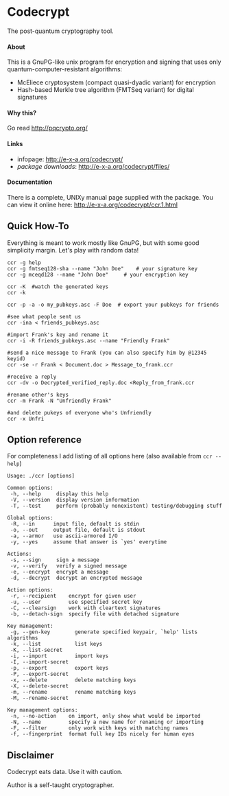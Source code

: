 
# Codecrypt

The post-quantum cryptography tool.

#### About

This is a GnuPG-like unix program for encryption and signing that uses only
quantum-computer-resistant algorithms:

 - McEliece cryptosystem (compact quasi-dyadic variant) for encryption
 - Hash-based Merkle tree algorithm (FMTSeq variant) for digital signatures

#### Why this?

Go read http://pqcrypto.org/

#### Links

 - infopage: http://e-x-a.org/codecrypt/
 - *package downloads*: http://e-x-a.org/codecrypt/files/

#### Documentation

There is a complete, UNIXy manual page supplied with the package. You can view it online here: http://e-x-a.org/codecrypt/ccr.1.html

## Quick How-To

Everything is meant to work mostly like GnuPG, but with some good simplicity
margin. Let's play with random data!

	ccr -g help
	ccr -g fmtseq128-sha --name "John Doe"    # your signature key
	ccr -g mceqd128 --name "John Doe"     # your encryption key

	ccr -K  #watch the generated keys
	ccr -k

	ccr -p -a -o my_pubkeys.asc -F Doe  # export your pubkeys for friends

	#see what people sent us
	ccr -ina < friends_pubkeys.asc

	#import Frank's key and rename it
	ccr -i -R friends_pubkeys.asc --name "Friendly Frank"

	#send a nice message to Frank (you can also specify him by @12345 keyid)
	ccr -se -r Frank < Document.doc > Message_to_frank.ccr

	#receive a reply
	ccr -dv -o Decrypted_verified_reply.doc <Reply_from_frank.ccr

	#rename other's keys
	ccr -m Frank -N "Unfriendly Frank"

	#and delete pukeys of everyone who's Unfriendly
	ccr -x Unfri

## Option reference

For completeness I add listing of all options here (also available from
`ccr --help`)

	Usage: ./ccr [options]

	Common options:
	 -h, --help     display this help
	 -V, --version  display version information
	 -T, --test     perform (probably nonexistent) testing/debugging stuff

	Global options:
	 -R, --in      input file, default is stdin
	 -o, --out     output file, default is stdout
	 -a, --armor   use ascii-armored I/O
	 -y, --yes     assume that answer is `yes' everytime

	Actions:
	 -s, --sign     sign a message
	 -v, --verify   verify a signed message
	 -e, --encrypt  encrypt a message
	 -d, --decrypt  decrypt an encrypted message

	Action options:
	 -r, --recipient    encrypt for given user
	 -u, --user         use specified secret key
	 -C, --clearsign    work with cleartext signatures
	 -b, --detach-sign  specify file with detached signature

	Key management:
	 -g, --gen-key        generate specified keypair, `help' lists algorithms
	 -k, --list           list keys
	 -K, --list-secret
	 -i, --import         import keys
	 -I, --import-secret
	 -p, --export         export keys
	 -P, --export-secret
	 -x, --delete         delete matching keys
	 -X, --delete-secret
	 -m, --rename         rename matching keys
	 -M, --rename-secret

	Key management options:
	 -n, --no-action    on import, only show what would be imported
	 -N, --name         specify a new name for renaming or importing
	 -F, --filter       only work with keys with matching names
	 -f, --fingerprint  format full key IDs nicely for human eyes


## Disclaimer

Codecrypt eats data. Use it with caution.

Author is a self-taught cryptographer.

